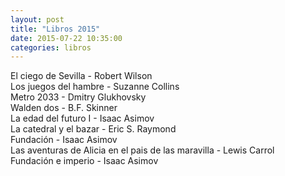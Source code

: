 ```yaml
---
layout: post
title: "Libros 2015"
date: 2015-07-22 10:35:00
categories: libros
---
```


El ciego de Sevilla - Robert Wilson  
Los juegos del hambre - Suzanne Collins  
Metro 2033 - Dmitry Glukhovsky  
Walden dos - B.F. Skinner  
La edad del futuro I - Isaac Asimov  
La catedral y el bazar - Eric S. Raymond  
Fundación - Isaac Asimov  
Las aventuras de Alicia en el pais de las maravilla - Lewis Carrol  
Fundación e imperio - Isaac Asimov  


